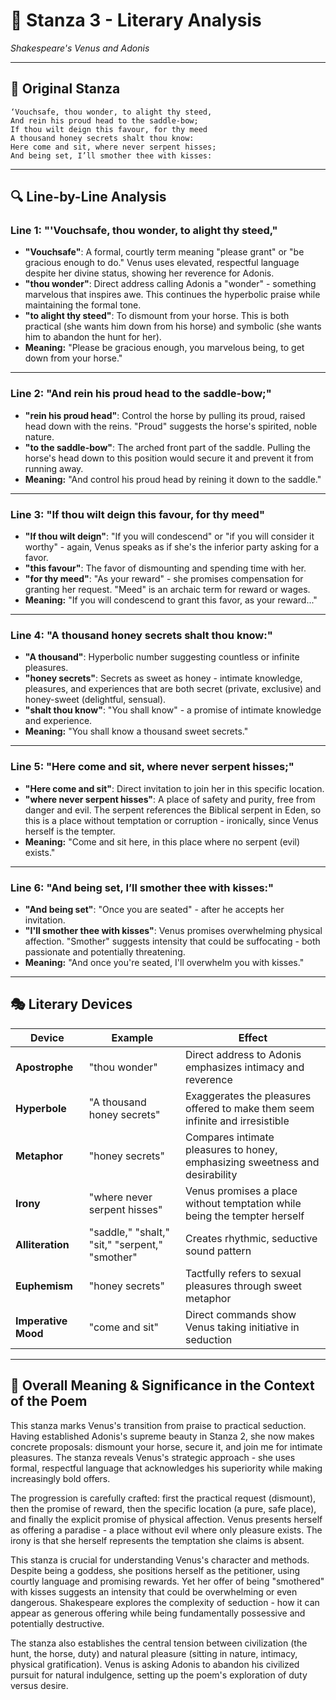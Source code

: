 # 🌹 Stanza 3 - Literary Analysis
*Shakespeare's Venus and Adonis*

---

## 📖 Original Stanza
```
‘Vouchsafe, thou wonder, to alight thy steed,
And rein his proud head to the saddle-bow;
If thou wilt deign this favour, for thy meed
A thousand honey secrets shalt thou know:    
Here come and sit, where never serpent hisses;
And being set, I’ll smother thee with kisses:
```

---

## 🔍 Line-by-Line Analysis

### Line 1: "'Vouchsafe, thou wonder, to alight thy steed,"
*   **"Vouchsafe"**: A formal, courtly term meaning "please grant" or "be gracious enough to do." Venus uses elevated, respectful language despite her divine status, showing her reverence for Adonis.
*   **"thou wonder"**: Direct address calling Adonis a "wonder" - something marvelous that inspires awe. This continues the hyperbolic praise while maintaining the formal tone.
*   **"to alight thy steed"**: To dismount from your horse. This is both practical (she wants him down from his horse) and symbolic (she wants him to abandon the hunt for her).
*   **Meaning:** "Please be gracious enough, you marvelous being, to get down from your horse."

---
### Line 2: "And rein his proud head to the saddle-bow;"
*   **"rein his proud head"**: Control the horse by pulling its proud, raised head down with the reins. "Proud" suggests the horse's spirited, noble nature.
*   **"to the saddle-bow"**: The arched front part of the saddle. Pulling the horse's head down to this position would secure it and prevent it from running away.
*   **Meaning:** "And control his proud head by reining it down to the saddle."

---
### Line 3: "If thou wilt deign this favour, for thy meed"
*   **"If thou wilt deign"**: "If you will condescend" or "if you will consider it worthy" - again, Venus speaks as if she's the inferior party asking for a favor.
*   **"this favour"**: The favor of dismounting and spending time with her.
*   **"for thy meed"**: "As your reward" - she promises compensation for granting her request. "Meed" is an archaic term for reward or wages.
*   **Meaning:** "If you will condescend to grant this favor, as your reward..."

---
### Line 4: "A thousand honey secrets shalt thou know:"

*   **"A thousand"**: Hyperbolic number suggesting countless or infinite pleasures.
*   **"honey secrets"**: Secrets as sweet as honey - intimate knowledge, pleasures, and experiences that are both secret (private, exclusive) and honey-sweet (delightful, sensual).
*   **"shalt thou know"**: "You shall know" - a promise of intimate knowledge and experience.
*   **Meaning:** "You shall know a thousand sweet secrets."

---
### Line 5: "Here come and sit, where never serpent hisses;"

*   **"Here come and sit"**: Direct invitation to join her in this specific location.
*   **"where never serpent hisses"**: A place of safety and purity, free from danger and evil. The serpent references the Biblical serpent in Eden, so this is a place without temptation or corruption - ironically, since Venus herself is the tempter.
*   **Meaning:** "Come and sit here, in this place where no serpent (evil) exists."

---
### Line 6: "And being set, I’ll smother thee with kisses:"

*   **"And being set"**: "Once you are seated" - after he accepts her invitation.
*   **"I'll smother thee with kisses"**: Venus promises overwhelming physical affection. "Smother" suggests intensity that could be suffocating - both passionate and potentially threatening.
*   **Meaning:** "And once you're seated, I'll overwhelm you with kisses."

---

## 🎭 Literary Devices

| Device | Example | Effect |
|--------|---------|--------|
| **Apostrophe** | "thou wonder" | Direct address to Adonis emphasizes intimacy and reverence |
| **Hyperbole** | "A thousand honey secrets" | Exaggerates the pleasures offered to make them seem infinite and irresistible |
| **Metaphor** | "honey secrets" | Compares intimate pleasures to honey, emphasizing sweetness and desirability |
| **Irony** | "where never serpent hisses" | Venus promises a place without temptation while being the tempter herself |
| **Alliteration** | "saddle," "shalt," "sit," "serpent," "smother" | Creates rhythmic, seductive sound pattern |
| **Euphemism** | "honey secrets" | Tactfully refers to sexual pleasures through sweet metaphor |
| **Imperative Mood** | "come and sit" | Direct commands show Venus taking initiative in seduction |

---

## 🎯 Overall Meaning & Significance in the Context of the Poem

This stanza marks Venus's transition from praise to practical seduction. Having established Adonis's supreme beauty in Stanza 2, she now makes concrete proposals: dismount your horse, secure it, and join me for intimate pleasures. The stanza reveals Venus's strategic approach - she uses formal, respectful language that acknowledges his superiority while making increasingly bold offers.

The progression is carefully crafted: first the practical request (dismount), then the promise of reward, then the specific location (a pure, safe place), and finally the explicit promise of physical affection. Venus presents herself as offering a paradise - a place without evil where only pleasure exists. The irony is that she herself represents the temptation she claims is absent.

This stanza is crucial for understanding Venus's character and methods. Despite being a goddess, she positions herself as the petitioner, using courtly language and promising rewards. Yet her offer of being "smothered" with kisses suggests an intensity that could be overwhelming or even dangerous. Shakespeare explores the complexity of seduction - how it can appear as generous offering while being fundamentally possessive and potentially destructive.

The stanza also establishes the central tension between civilization (the hunt, the horse, duty) and natural pleasure (sitting in nature, intimacy, physical gratification). Venus is asking Adonis to abandon his civilized pursuit for natural indulgence, setting up the poem's exploration of duty versus desire.


